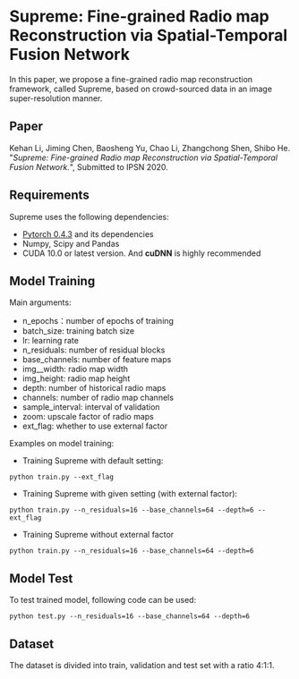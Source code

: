 # Supreme: Fine-grained Radio map Reconstruction via Spatial-Temporal Fusion Network
In this paper, we propose a fine-grained radio map reconstruction framework, called Supreme, based on
crowd-sourced data in an image super-resolution manner. 

## Paper
Kehan Li, Jiming Chen, Baosheng Yu, Chao Li, Zhangchong Shen, Shibo He. "*Supreme: Fine-grained Radio map Reconstruction via Spatial-Temporal Fusion Network.*", Submitted to IPSN 2020.

## Requirements
Supreme uses the following dependencies:
* [Pytorch 0.4.3](https://pytorch.org/get-started/locally/) and its dependencies
* Numpy, Scipy and Pandas
* CUDA 10.0 or latest version. And **cuDNN** is highly recommended

## Model Training
Main arguments:
- n_epochs：number of epochs of training
- batch_size: training batch size
- lr: learning rate
- n_residuals: number of residual blocks
- base_channels: number of feature maps
- img__width: radio map width
- img_height: radio map height
- depth: number of historical radio maps
- channels: number of radio map channels
- sample_interval: interval of validation
- zoom: upscale factor of radio maps
- ext_flag: whether to use external factor

Examples on model training:
* Training Supreme with default setting:
```
python train.py --ext_flag
```

* Training Supreme with given setting (with external factor):
```
python train.py --n_residuals=16 --base_channels=64 --depth=6 --ext_flag
```

* Training Supreme without external factor 
```
python train.py --n_residuals=16 --base_channels=64 --depth=6
```

## Model Test
To test trained model, following code can be used:
```
python test.py --n_residuals=16 --base_channels=64 --depth=6
```

## Dataset
The dataset is divided into train, validation and test set with a ratio 4:1:1. 
  

